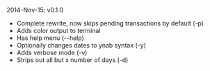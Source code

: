 2014-Nov-15: v0.1.0
- Complete rewrite, now skips pending transactions by default (-p)
- Adds color output to terminal
- Has help menu (--help)
- Optionally changes dates to ynab syntax (-y)
- Adds verbose mode (-v)
- Strips out all but x number of days (-d)
